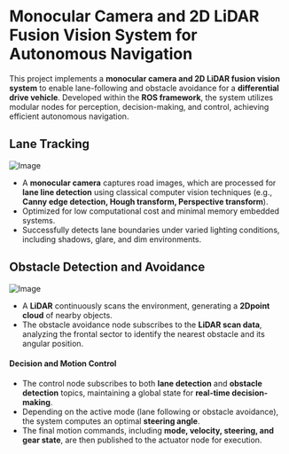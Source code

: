 # Monocular Camera and 2D LiDAR Fusion Vision System for Autonomous Navigation
This project implements a **monocular camera and 2D LiDAR fusion vision system** to enable lane-following and obstacle avoidance for a **differential drive vehicle**. Developed within the **ROS framework**, the system utilizes modular nodes for perception, decision-making, and control, achieving efficient autonomous navigation.  


## Lane Tracking
![Image](https://github.com/user-attachments/assets/1f9c7c82-c445-442d-a9a6-d26b829239cd)
- A **monocular camera** captures road images, which are processed for **lane line detection** using classical computer vision techniques (e.g., **Canny edge detection, Hough transform, Perspective transform**).
- Optimized for low computational cost and minimal memory embedded systems.
- Successfully detects lane boundaries under varied lighting conditions, including shadows, glare, and dim environments.
  
## Obstacle Detection and Avoidance
![Image](https://github.com/user-attachments/assets/85ea2942-973c-4a9f-9cd7-3affd045741c)
- A **LiDAR** continuously scans the environment, generating a **2Dpoint cloud** of nearby objects.  
- The obstacle avoidance node subscribes to the **LiDAR scan data**, analyzing the frontal sector to identify the nearest obstacle and its angular position.  


#### **Decision and Motion Control**  
- The control node subscribes to both **lane detection** and **obstacle detection** topics, maintaining a global state for **real-time decision-making**.  
- Depending on the active mode (lane following or obstacle avoidance), the system computes an optimal **steering angle**.  
- The final motion commands, including **mode, velocity, steering, and gear state**, are then published to the actuator node for execution.  
